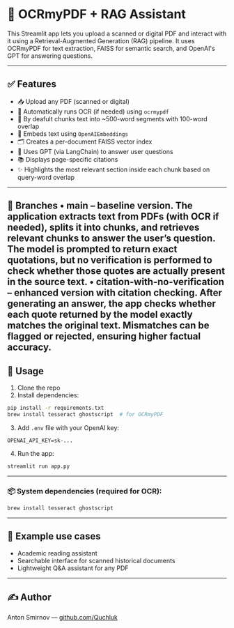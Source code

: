# 📄 OCRmyPDF + RAG Assistant

This Streamlit app lets you upload a scanned or digital PDF and interact with it using a Retrieval-Augmented Generation (RAG) pipeline.
It uses OCRmyPDF for text extraction, FAISS for semantic search, and OpenAI's GPT for answering questions.

---

## ✅ Features
- 📥 Upload any PDF (scanned or digital)
- 🔎 Automatically runs OCR (if needed) using `ocrmypdf`
- 🧠 By deafult chunks text into ~500-word segments with 100-word overlap
- 🧬 Embeds text using `OpenAIEmbeddings`
- 🗂 Creates a per-document FAISS vector index
- 🤖 Uses GPT (via LangChain) to answer user questions
- 📚 Displays page-specific citations
- ✨ Highlights the most relevant section inside each chunk based on query-word overlap

---

🔀 Branches
	•	main – baseline version. The application extracts text from PDFs (with OCR if needed), splits it into chunks, and retrieves relevant chunks to answer the user’s question. The model is prompted to return exact quotations, but no verification is performed to check whether those quotes are actually present in the source text.
	•	citation-with-no-verification – enhanced version with citation checking. After generating an answer, the app checks whether each quote returned by the model exactly matches the original text. Mismatches can be flagged or rejected, ensuring higher factual accuracy.
 ---

## 🚀 Usage
1. Clone the repo
2. Install dependencies:
```bash
pip install -r requirements.txt
brew install tesseract ghostscript  # for OCRmyPDF
```
3. Add `.env` file with your OpenAI key:
```env
OPENAI_API_KEY=sk-...
```
4. Run the app:
```bash
streamlit run app.py
```

---

### 📦 System dependencies (required for OCR):
```bash
brew install tesseract ghostscript
```

---

## 🧠 Example use cases
- Academic reading assistant 
- Searchable interface for scanned historical documents
- Lightweight Q&A assistant for any PDF

---

## ✍️ Author
Anton Smirnov — [github.com/Quchluk](https://github.com/Quchluk)
